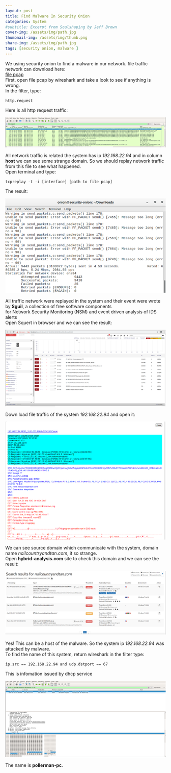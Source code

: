 ```yaml
---
layout: post
title: Find Malware In Security Onion 
categories: System
#subtitle: Excerpt from Soulshaping by Jeff Brown
cover-img: /assets/img/path.jpg
thumbnail-img: /assets/img/thumb.png
share-img: /assets/img/path.jpg
tags: [security onion, malware ]
---
```

We using security onion to find a malware in our network. file traffic network can download here:  
[file pcap](https://www.malware-traffic-analysis.net/training-exercises.html)  
First, open file pcap by wireshark and take a look to see if anything is wrong.  
In the filter, type:
```
http.request
```
Here is all http request traffic:  

![](/assets/img/Find-Malware-Part-1/http-request.png)  

All network traffic is related the system has ip *192.168.22.94* and in column **host** we can see some strange domain.
So we should replay network traffic from this file to see what happened.  
Open terminal and type:  
```
tcpreplay -t -i [interface] [path to file pcap]
```  
The result:  

![](/assets/img/Find-Malware-Part-1/tcpreplay.png)  

All traffic network were replayed in the system and their event were wrote by **Sguil**, a collection of free software components  
for Network Security Monitoring (NSM) and event driven analysis of IDS alerts  
Open Squert in browser and we can see the result:  

![](/assets/img/Find-Malware-Part-1/squert.png)  

Down load file traffic of the system *192.168.22.94* and open it:  

![](/assets/img/Find-Malware-Part-1/show-pacap.png)  

We can see source domain which communicate with the system, domain name *nailcountryandtan.com*, it so strange.  
Open **hybrid-analysis.com** site to check this domain and we can see the result:  

![](/assets/img/Find-Malware-Part-1/result-hybrid.png)  

Yes! This can be a host of the malware. So the system ip *192.168.22.94* was attacked by malware.  
To find the name of this system, return wireshark in the filter type:  
```
ip.src == 192.168.22.94 and udp.dstport == 67
```
This is infomation issued by dhcp service  

![](/assets/img/Find-Malware-Part-1/show-pc-name.png)  

The name is **pollerman-pc**.


 
